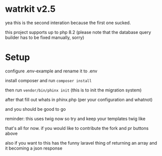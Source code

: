 # watrkit v2.5
yea this is the second interation because the first one sucked.

this project supports up to php 8.2 (please note that the database query builder has to be fixed manually, sorry)

# Setup
configure .env-example and rename it to .env

install composer and run
`composer install`

then run
`vendor/bin/phinx init` (this is to init the migration system)

after that fill out whats in phinx.php (per your configuration and whatnot)

and you should be good to go

reminder: this uses twig now
so try and keep your templates twig like

that's all for now. if you would like to contribute the fork and pr buttons above

also if you want to this has the funny laravel thing of returning an array and it becoming a json response
